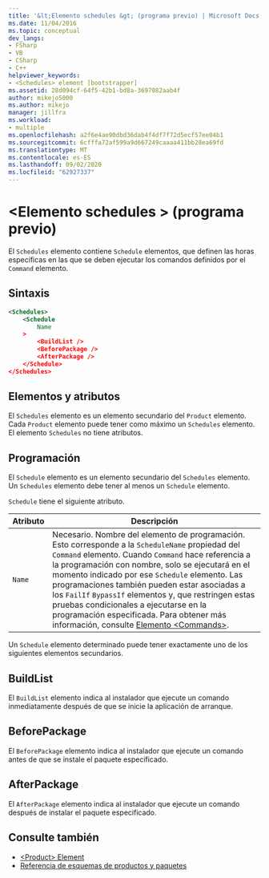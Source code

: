 ```yaml
---
title: '&lt;Elemento schedules &gt; (programa previo) | Microsoft Docs'
ms.date: 11/04/2016
ms.topic: conceptual
dev_langs:
- FSharp
- VB
- CSharp
- C++
helpviewer_keywords:
- <Schedules> element [bootstrapper]
ms.assetid: 28d094cf-64f5-42b1-bd8a-3697082aab4f
author: mikejo5000
ms.author: mikejo
manager: jillfra
ms.workload:
- multiple
ms.openlocfilehash: a2f6e4ae90dbd36dab4f4df7f72d5ecf57ee04b1
ms.sourcegitcommit: 6cfffa72af599a9d667249caaaa411bb28ea69fd
ms.translationtype: MT
ms.contentlocale: es-ES
ms.lasthandoff: 09/02/2020
ms.locfileid: "62927337"
---
```

# <a name="ltschedulesgt-element-bootstrapper"></a>&lt;Elemento schedules &gt; (programa previo)
El `Schedules` elemento contiene `Schedule` elementos, que definen las horas específicas en las que se deben ejecutar los comandos definidos por el `Command` elemento.

## <a name="syntax"></a>Sintaxis

```xml
<Schedules>
    <Schedule
        Name
    >
        <BuildList />
        <BeforePackage />
        <AfterPackage />
    </Schedule>
</Schedules>
```

## <a name="elements-and-attributes"></a>Elementos y atributos
 El `Schedules` elemento es un elemento secundario del `Product` elemento. Cada `Product` elemento puede tener como máximo un `Schedules` elemento. El elemento `Schedules` no tiene atributos.

## <a name="schedule"></a>Programación
 El `Schedule` elemento es un elemento secundario del `Schedules` elemento. Un `Schedules` elemento debe tener al menos un `Schedule` elemento.

 `Schedule` tiene el siguiente atributo.

|Atributo|Descripción|
|---------------|-----------------|
|`Name`|Necesario. Nombre del elemento de programación. Esto corresponde a la `ScheduleName` propiedad del `Command` elemento. Cuando `Command` hace referencia a la programación con nombre, solo se ejecutará en el momento indicado por ese `Schedule` elemento. Las programaciones también pueden estar asociadas a los `FailIf` `BypassIf` elementos y, que restringen estas pruebas condicionales a ejecutarse en la programación especificada. Para obtener más información, consulte [Elemento \<Commands>](../deployment/commands-element-bootstrapper.md).|

 Un `Schedule` elemento determinado puede tener exactamente uno de los siguientes elementos secundarios.

## <a name="buildlist"></a>BuildList
 El `BuildList` elemento indica al instalador que ejecute un comando inmediatamente después de que se inicie la aplicación de arranque.

## <a name="beforepackage"></a>BeforePackage
 El `BeforePackage` elemento indica al instalador que ejecute un comando antes de que se instale el paquete especificado.

## <a name="afterpackage"></a>AfterPackage
 El `AfterPackage` elemento indica al instalador que ejecute un comando después de instalar el paquete especificado.

## <a name="see-also"></a>Consulte también
- [\<Product> Element](../deployment/product-element-bootstrapper.md)
- [Referencia de esquemas de productos y paquetes](../deployment/product-and-package-schema-reference.md)